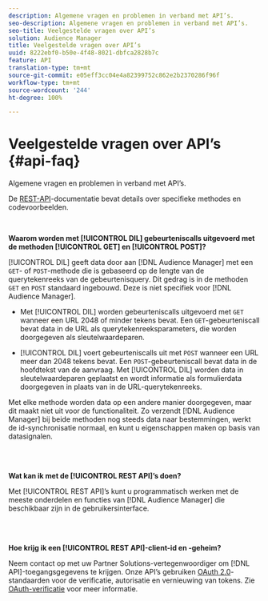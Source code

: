```yaml
---
description: Algemene vragen en problemen in verband met API’s.
seo-description: Algemene vragen en problemen in verband met API’s.
seo-title: Veelgestelde vragen over API’s
solution: Audience Manager
title: Veelgestelde vragen over API’s
uuid: 8222ebf0-b50e-4f48-8021-dbfca2828b7c
feature: API
translation-type: tm+mt
source-git-commit: e05eff3cc04e4a82399752c862e2b2370286f96f
workflow-type: tm+mt
source-wordcount: '244'
ht-degree: 100%

---
```



# Veelgestelde vragen over API’s {#api-faq}

Algemene vragen en problemen in verband met API’s.

<!-- 

faq_api.xml

 -->

De [REST-API](../api/rest-api-main/rest-api-main.md)-documentatie bevat details over specifieke methodes en codevoorbeelden.

<br>

**Waarom worden met [!UICONTROL DIL] gebeurteniscalls uitgevoerd met de methoden [!UICONTROL GET] en [!UICONTROL POST]?**

[!UICONTROL DIL] geeft data door aan [!DNL Audience Manager] met een `GET`- of `POST`-methode die is gebaseerd op de lengte van de querytekenreeks van de gebeurtenisquery. Dit gedrag is in de methoden `GET` en `POST` standaard ingebouwd. Deze is niet specifiek voor [!DNL Audience Manager].

* Met [!UICONTROL DIL] worden gebeurteniscalls uitgevoerd met `GET` wanneer een URL 2048 of minder tekens bevat. Een `GET`-gebeurteniscall bevat data in de URL als querytekenreeksparameters, die worden doorgegeven als sleutelwaardeparen.

* [!UICONTROL DIL] voert gebeurteniscalls uit met `POST` wanneer een URL meer dan 2048 tekens bevat. Een `POST`-gebeurteniscall bevat data in de hoofdtekst van de aanvraag. Met [!UICONTROL DIL] worden data in sleutelwaardeparen geplaatst en wordt informatie als formulierdata doorgegeven in plaats van in de URL-querytekenreeks.

Met elke methode worden data op een andere manier doorgegeven, maar dit maakt niet uit voor de functionaliteit. Zo verzendt [!DNL Audience Manager] bij beide methoden nog steeds data naar bestemmingen, werkt de id-synchronisatie normaal, en kunt u eigenschappen maken op basis van datasignalen.

<br> 

**Wat kan ik met de [!UICONTROL REST API]’s doen?**

Met [!UICONTROL REST API]’s kunt u programmatisch werken met de meeste onderdelen en functies van [!DNL Audience Manager] die beschikbaar zijn in de gebruikersinterface.

<br> 

**Hoe krijg ik een [!UICONTROL REST API]-client-id en -geheim?**

Neem contact op met uw Partner Solutions-vertegenwoordiger om [!DNL API]-toegangsgegevens te krijgen. Onze API’s gebruiken [OAuth 2.0](https://oauth.net/2/)-standaarden voor de verificatie, autorisatie en vernieuwing van tokens. Zie [OAuth-verificatie](../api/rest-api-main/aam-api-getting-started.md#oauth) voor meer informatie.

